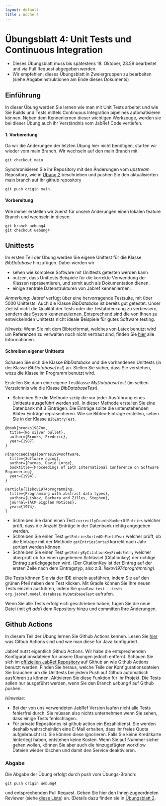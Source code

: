 ```yaml
---
layout: default
title : Woche 4
---
```


# Übungsblatt 4: Unit Tests und Continuous Integration

* Dieses Übungsblatt muss bis spätestens 18. Oktober, 23.59 bearbeitet und via Pull Request abgegeben werden.
* Wir empfehlen, dieses Übungsblatt in Zweiergruppen zu bearbeiten (siehe Abgabeinstruktionen am Ende dieses Dokuments)


## Einführung

In dieser Übung werden Sie lernen wie man mit Unit Tests arbeitet und wie Sie Builds und Tests mittels Continuous Integration pipelines automatisieren können.
Neben dem Kennenlernen dieser wichtigen Werkzeuge, werden sie bei dieser Übung auch ihr Verständnis vom JabRef Code vertiefen.


#### 1. Vorbereitung

Da wir die Änderungen der letzten Übung hier nicht benötigen, starten wir wieder vom main Branch. Wir wechseln auf den main Branch mit
```
git checkout main
```

Synchronisieren Sie ihr Repository mit den Änderungen vom *upstream* Repository, wie in [Übung 2](./first-changes) beschrieben  und pushen Sie den aktualisierten main branch auf ihr github repository
```
git push origin main
```


#### Vorbereitung

Wie immer erstellen wir zuerst für unsere Änderungen einen lokalen feature Branch und wechseln in diesen:

```
git branch uebung4
git checkout uebung4
```


## Unittests

Im ersten Teil der Übung werden Sie eigene Unittest für die Klasse *BibDatabase* hinzufügen.  Dabei werden wir

* sehen wie komplexe Software mit Unittests getesten werden kann
* nutzen, dass Unittests Beispiele für die korrekte Verwendung der Klassen repräsentieren, und somit auch
als Dokumentation dienen.
* einige zentrale Datenstrukturen von Jabref kennenlernen.

*Anmerkung:* Jabref verfügt über eine hervorragende Testsuite, mit über 5000 Unittests. Auch die Klasse *BibDatabase* ist bereits gut getestet. Unser Ziel ist nicht die Qualität der Tests
oder die Testabdeckung zu verbessern, sondern das System kennenzulernen. Entsprechend sind die von Ihnen zu entwickelnden Unittests nicht ideale Beispiele für gutes Software testing.

*Hinweis:* Wenn Sie mit dem Bibtexformat, welches von Latex benutzt wird um Referenzen zu verwalten noch nicht vertraut sind, finden Sie [hier](http://www.bibtex.org/) alle Informationen.

#### Schreiben eigener Unittests
Schauen Sie sich die Klasse *BibDatabase* und die  vorhandenen Unittests (in der Klasse *BibDatabaseTest*) an. Stellen Sie sicher, dass Sie verstehen, wozu die Klasse im Programm benutzt wird.

Erstellen Sie dann eine eigene Testklasse *MyDatabaseTest* (im selben Verzeichnis wie die Klasse *BibDatabaseTest*).

* Schreiben Sie die Methode ```setUp``` die vor jeder Ausführung eines Unittests ausgeführt werden
soll. In dieser Methode erstellen Sie eine Datenbank mit 3 Einträgen. Die Einträge sollte die untenstehenden Bibtex Einträge repräsentieren. Wie sie Bibtex-Einträge erstellen, sehen Sie in der Klasse ```BibEntryTest```.

```
@book{brooks1987no,
  title={No silver bullet},
  author={Brooks, Frederic},
  year={1987}
}

@inproceedings{parnas1994software,
  title={Software aging},
  author={Parnas, David Lorge},
  booktitle={Proceedings of 16th International Conference on Software Engineering},
  year={1994},
}

@article{liskov1974programming,
  title={Programming with abstract data types},
  author={Liskov, Barbara and Zilles, Stephen},
  journal={ACM Sigplan Notices},
  year={1974},
}
```

* Schreiben Sie dann einen Test ```correctlyCountsNumberOfEntries``` welcher prüft, dass die
  Anzahl Einträge in der Datenbank richtig angegeben werden.
* Schreiben Sie einen Test ```getEntriesSortedOnFieldYear``` welcher prüft, ob die Einträge
  mit der Methode ```getEntriesSorted``` korrekt nach Jahr sortiert werden können.
* Schreiben Sie einen Test ```getEntryByCitationKeyFindsEntry``` welcher überprüft ob für einen gegebenen
Schlüssel (Citationkey) der richtige Eintrag zurückgegeben wird. (Der CitationKey ist der Eintrag auf der ersten Zeile nach dem Eintragstyp, also z.B. *liskov1974programming*).



Die Tests können Sie via der IDE einzeln ausführen, indem Sie auf den grünen Pfeil neben dem Test klicken.
Mit Gradle können Sie Ihre neuen Tests einzeln ausführen, indem Sie ```gradlew test --tests org.jabref.model.database.MyDatabaseTest``` aufrufen.

Wenn Sie alle Tests erfolgreich geschrieben haben, fügen Sie die neue Datei (mit *git add*) dem Repository hinzu und committen Ihre Änderungen.

<!--
* Fügen Sie mindestens 2 sinnvolle Tests für die Methode ```BibDatabase.getEntryByKey``` zu der Datei ```BibDatabaseTest``` hinzu.
* Fügen Sie mindestens 2 sinnvolle Tests für die Methode ```BibDatabase.getReferencedEntry``` zu der Datei ```BibDatabaseTest``` hinzu.

public class GroupTreeNode extends TreeNode<GroupTreeNode>
package org.jabref.model.groups;
Jabref preferencefilter
package org.jabref.model.ChainNode

package org.jabref.logic.citationstyle.discoverCitationStyles
-->



## Github Actions

In diesem Teil der Übung lernen Sie Github Actions kennen. Lesen Sie [hier](https://github.com/features/actions) was Github Actions sind und wie man diese für Java konfiguriert.

Jabref nutzt eigentlich Github Actions. Wir habe die entsprechenden Konfigurationsdateien für unsere Übungen jedoch entfernt.
Schauen Sie sich im [offiziellen JabRef Repository](https://github.com/JabRef/jabref) auf Github an wie Github Actions benutzt werden. Finden Sie heraus, welche Teile der Konfigurationsdateien Sie brauchen um die Unittests bei jedem Push auf Github automatisch ausführen zu können. Aktivieren Sie diese Funktion für ihr Projekt. Die Tests sollen nur ausgeführt werden, wenn Sie den Branch *uebung4* auf Github pushen.

*Hinweise:*

* Bei der von uns verwendeten JabRef Version laufen nicht alle Tests fehlerfrei durch. Sie müssen also nichts unternehmen wenn Sie sehen, dass einige Tests fehlschlagen.
* Für private Repositories ist github action ein Bezahldienst. Sie werden deshalb wahrscheinlich eine E-Mail erhalten, dass ihr freies Quota aufgebraucht ist. Sie können diese ignorieren. Falls Sie keine Kreditkarte hinterlegt haben, entstehen keine Kosten. Wenn Sie auf Nummer sicher gehen wollen, können Sie aber auch die hinzugefügten workflow Dateien wieder löschen und damit den Service deaktivieren. 



### Abgabe
Die Abgabe der Übung erfolgt durch push vom Übungs-Branch:
```
git push origin uebung4
```
und entsprechenden Pull Request. Geben Sie hier den Ihnen zugeordneten Reviewer (siehe [diese Liste](https://adam.unibas.ch/goto_adam_file_1659074_download.html)) an. 
(Details dazu finden sie in [&Uuml;bungsblatt 2](./first-changes).





